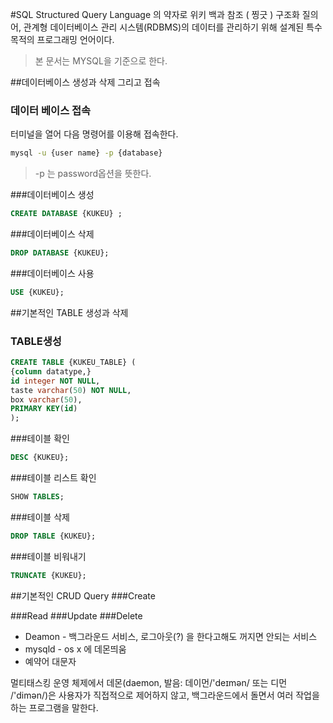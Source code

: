 #SQL
 Structured Query Language 의 약자로 위키 백과 참조 ( 찡긋 )
 구조화 질의어, 관계형 데이터베이스 관리 시스템(RDBMS)의 데이터를 관리하기 위해 설계된 특수 목적의 프로그래밍 언어이다. 
> 본 문서는 MYSQL을 기준으로 한다.

##데이터베이스 생성과 삭제 그리고 접속 
### 데이터 베이스 접속
터미널을 열어 다음 명령어를 이용해 접속한다.
```BASH
mysql -u {user name} -p {database}
```

> -p 는 password옵션을 뜻한다.

###데이터베이스 생성
```SQL
CREATE DATABASE {KUKEU} ;
```

###데이터베이스 삭제
```SQL
DROP DATABASE {KUKEU};
```

###데이터베이스 사용
```SQL
USE {KUKEU};
```

##기본적인 TABLE 생성과 삭제
### TABLE생성
```SQL
CREATE TABLE {KUKEU_TABLE} (
{column datatype,}
id integer NOT NULL,
taste varchar(50) NOT NULL,
box varchar(50),
PRIMARY KEY(id) 
);
```

###테이블 확인
```SQL
DESC {KUKEU};
```

###테이블 리스트 확인
```SQL
SHOW TABLES;
```

###테이블 삭제
```SQL
DROP TABLE {KUKEU};
```

###테이블 비워내기
```SQL
TRUNCATE {KUKEU};
```

##기본적인 CRUD Query
###Create


###Read
###Update
###Delete

- Deamon -  백그라운드 서비스,  로그아웃(?) 을 한다고해도 꺼지면 안되는 서비스
- mysqld - os x 에 데몬띄움
- 예약어 대문자

멀티태스킹 운영 체제에서 데몬(daemon, 발음: 데이먼/'deɪmən/ 또는 디먼 /'dimən/)은 사용자가 직접적으로 제어하지 않고, 백그라운드에서 돌면서 여러 작업을 하는 프로그램을 말한다.
